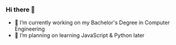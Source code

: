 ### Hi there 👋


- 🔭 I’m currently working on my Bachelor's Degree in Computer Engineering
- 🌱 I’m planning on learning JavaScript & Python later

